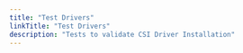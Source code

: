 ```yaml
---
title: "Test Drivers"
linkTitle: "Test Drivers"
description: "Tests to validate CSI Driver Installation"
---
```

